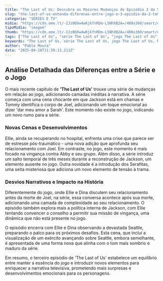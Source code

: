 ```yaml
---
title: "The Last of Us: Descubra as Maiores Mudanças do Episódio 3 da Segunda Temporada"
slug: "the-last-of-us-entenda-diferenas-entre-jogo-e-3-episdio-da-2-temporada"
categoria: "SÉRIES E TV"
midia: "https://cdn.ome.lt/-IJz0OXw4wKjkfnRDm-LSNhXB2A=/480x360/smart/extras/conteudos/omelete_THUMB_-_2025-04-25T123548.892.png"
tipoMidia: "imagem"
thumb: "https://cdn.ome.lt/-IJz0OXw4wKjkfnRDm-LSNhXB2A=/480x360/smart/extras/conteudos/omelete_THUMB_-_2025-04-25T123548.892.png"
tags: ["The Last of Us", "série The Last of Us", "jogo The Last of Us", "Naughty Dog", "diferenças jogo e série", "episódio 3 temporada 2"]
keywords: "The Last of Us, série The Last of Us, jogo The Last of Us, Naughty Dog, diferenças jogo e série, episódio 3 temporada 2"
author: "Pablo Moura"
data: "2025-04-28T11:39:13.211Z"
---
```


## Análise Detalhada das Diferenças entre a Série e o Jogo

O mais recente capítulo de **'The Last of Us'** trouxe uma série de mudanças em relação ao jogo, adicionando camadas inéditas à narrativa. A série começa com uma cena chocante em que Jackson está em chamas e Tommy identifica o corpo de Joel, adicionando um toque emocional ao dizer 'dar meu amor a Sarah'. Este momento não existe no jogo, indicando um novo rumo para a série.

### Novas Cenas e Desenvolvimentos

Ellie, ainda se recuperando no hospital, enfrenta uma crise que parece ser de estresse pós-traumático - uma nova adição que aprofunda seu relacionamento com Joel. Em contraste, no jogo, este momento é mais focado na vingança contra Abby e seu grupo. Além disso, a série introduz um salto temporal de três meses durante a reconstrução de Jackson, um elemento ausente no jogo. Outra novidade é a introdução dos Serafitas, uma seita misteriosa que adiciona um novo elemento de tensão à trama.

### Desvios Narrativos e Impacto na História

Diferentemente do jogo, onde Ellie e Dina discutem seu relacionamento antes da morte de Joel, na série, essa conversa acontece após sua morte, adicionando uma camada de complexidade ao seu relacionamento. O episódio também explora mais a política interna de Jackson, com Ellie tentando convencer o conselho a permitir sua missão de vingança, uma dinâmica que não está presente no jogo.

O episódio encerra com Ellie e Dina observando a devastada Seattle, preparando o palco para os próximos desafios. Esta cena, que inclui a visualização de um exército avançando sobre Seattle, embora semelhante, é apresentada de uma forma nova que alinha com o tom mais sombrio e maduro da série.

Em resumo, o terceiro episódio de 'The Last of Us' estabelece um equilíbrio entre manter a essência do jogo e introduzir novos elementos para enriquecer a narrativa televisiva, prometendo mais surpresas e desenvolvimentos emocionais para os personagens.